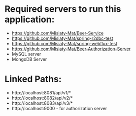 # Required servers to run this application:
+ https://github.com/Misiaty-Mat/Beer-Service
+ https://github.com/Misiaty-Mat/spring-r2dbc-test
+ https://github.com/Misiaty-Mat/spring-webflux-test
+ https://github.com/Misiaty-Mat/Beer-Authorization-Server
+ MySQL server
+ MongoDB Server

# Linked Paths:
- http://localhost:8081/api/v1/*
- http://localhost:8082/api/v2/*
- http://localhost:8083/api/v3/*
- http://localhost:9000 - for authorization server
